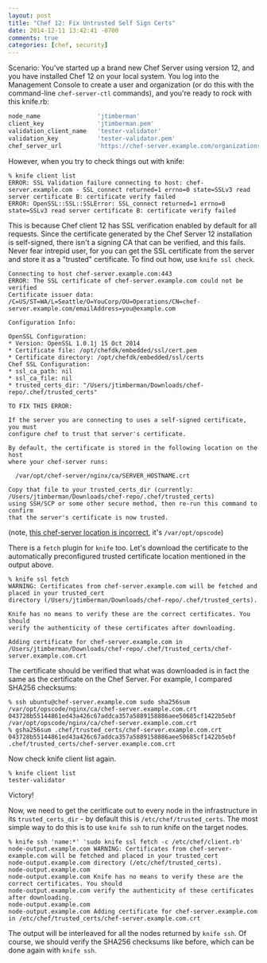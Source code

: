 ```yaml
---
layout: post
title: "Chef 12: Fix Untrusted Self Sign Certs"
date: 2014-12-11 13:42:41 -0700
comments: true
categories: [chef, security]
---
```


Scenario: You've started up a brand new Chef Server using version 12, and you have installed Chef 12 on your local system. You log into the Management Console to create a user and organization (or do this with the command-line `chef-server-ctl` commands), and you're ready to rock with this knife.rb:

```ruby
node_name                'jtimberman'
client_key               'jtimberman.pem'
validation_client_name   'tester-validator'
validation_key           'tester-validator.pem'
chef_server_url          'https://chef-server.example.com/organizations/tester'
```

However, when you try to check things out with knife:

```
% knife client list
ERROR: SSL Validation failure connecting to host: chef-server.example.com - SSL_connect returned=1 errno=0 state=SSLv3 read server certificate B: certificate verify failed
ERROR: OpenSSL::SSL::SSLError: SSL_connect returned=1 errno=0 state=SSLv3 read server certificate B: certificate verify failed
```

This is because Chef client 12 has SSL verification enabled by default for all requests. Since the certificate generated by the Chef Server 12 installation is self-signed, there isn't a signing CA that can be verified, and this fails. Never fear intrepid user, for you can get the SSL certificate from the server and store it as a "trusted" certificate. To find out how, use `knife ssl check`.

```
Connecting to host chef-server.example.com:443
ERROR: The SSL certificate of chef-server.example.com could not be verified
Certificate issuer data: /C=US/ST=WA/L=Seattle/O=YouCorp/OU=Operations/CN=chef-server.example.com/emailAddress=you@example.com

Configuration Info:

OpenSSL Configuration:
* Version: OpenSSL 1.0.1j 15 Oct 2014
* Certificate file: /opt/chefdk/embedded/ssl/cert.pem
* Certificate directory: /opt/chefdk/embedded/ssl/certs
Chef SSL Configuration:
* ssl_ca_path: nil
* ssl_ca_file: nil
* trusted_certs_dir: "/Users/jtimberman/Downloads/chef-repo/.chef/trusted_certs"

TO FIX THIS ERROR:

If the server you are connecting to uses a self-signed certificate, you must
configure chef to trust that server's certificate.

By default, the certificate is stored in the following location on the host
where your chef-server runs:

  /var/opt/chef-server/nginx/ca/SERVER_HOSTNAME.crt

Copy that file to your trusted_certs_dir (currently: /Users/jtimberman/Downloads/chef-repo/.chef/trusted_certs)
using SSH/SCP or some other secure method, then re-run this command to confirm
that the server's certificate is now trusted.
```

(note, [this chef-server location is incorrect](https://github.com/opscode/chef/issues/2604), it's `/var/opt/opscode`)

There is a `fetch` plugin for `knife` too. Let's download the certificate to the automatically preconfigured trusted certificate location mentioned in the output above.

```
% knife ssl fetch
WARNING: Certificates from chef-server.example.com will be fetched and placed in your trusted_cert
directory (/Users/jtimberman/Downloads/chef-repo/.chef/trusted_certs).

Knife has no means to verify these are the correct certificates. You should
verify the authenticity of these certificates after downloading.

Adding certificate for chef-server.example.com in /Users/jtimberman/Downloads/chef-repo/.chef/trusted_certs/chef-server.example.com.crt
```

The certificate should be verified that what was downloaded is in fact the same as the certificate on the Chef Server. For example, I compared SHA256 checksums:

```
% ssh ubuntu@chef-server.example.com sudo sha256sum /var/opt/opscode/nginx/ca/chef-server.example.com.crt
043728b55144861ed43a426c67addca357a5889158886aee50685cf1422b5ebf  /var/opt/opscode/nginx/ca/chef-server.example.com.crt
% gsha256sum .chef/trusted_certs/chef-server.example.com.crt
043728b55144861ed43a426c67addca357a5889158886aee50685cf1422b5ebf  .chef/trusted_certs/chef-server.example.com.crt
```

Now check knife client list again.

```
% knife client list
tester-validator
```

Victory!

Now, we need to get the ceritficate out to every node in the infrastructure in its `trusted_certs_dir` - by default this is `/etc/chef/trusted_certs`. The most simple way to do this is to use `knife ssh` to run knife on the target nodes.

```
% knife ssh 'name:*' 'sudo knife ssl fetch -c /etc/chef/client.rb'
node-output.example.com WARNING: Certificates from chef-server-example.com will be fetched and placed in your trusted_cert
node-output.example.com directory (/etc/chef/trusted_certs).
node-output.example.com
node-output.example.com Knife has no means to verify these are the correct certificates. You should
node-output.example.com verify the authenticity of these certificates after downloading.
node-output.example.com
node-output.example.com Adding certificate for chef-server.example.com in /etc/chef/trusted_certs/chef-server.example.com.crt
```

The output will be interleaved for all the nodes returned by `knife ssh`. Of course, we should verify the SHA256 checksums like before, which can be done again with `knife ssh`.

